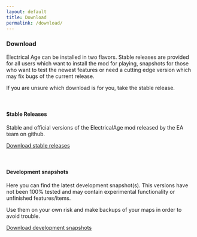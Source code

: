 ```yaml
---
layout: default
title: Download
permalink: /download/
---
```


### Download

Electrical Age can be installed in two flavors. Stable releases are provided for all users which want to install the mod for playing, snapshots for those who want to test the newest features or need a cutting edge version which may fix bugs of the current release.

If you are unsure which download is for you, take the stable release.
<br/><br/><br/>

#### Stable Releases

Stable and official versions of the ElectricalAge mod released by the EA team on github.

<a class="btn btn-lg btn-primary" href="https://github.com/Electrical-Age/ElectricalAge/releases" role="button">Download stable releases</a>
<br/><br/><br/>

#### Development snapshots

Here you can find the latest development snapshot(s). This versions have not been 100% tested and may contain experimental functionality or unfinished features/items.

Use them on your own risk and make backups of your maps in order to avoid trouble.

<a class="btn btn-lg btn-primary" href="http://ci.safranil.fr/job/ElectricalAge/lastSuccessfulBuild" role="button">Download development snapshots</a>
<br/><br/><br/>


